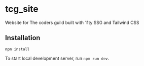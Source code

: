 # tcg_site

Website for The coders guild built with 11ty SSG and Tailwind CSS


## Installation

```
npm install
```

To start local development server, run `npm run dev`. 

